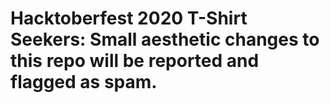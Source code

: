 # Hacktoberfest 2020 T-Shirt Seekers: Small aesthetic changes to this repo will be reported and flagged as spam.
